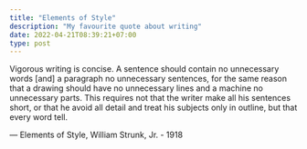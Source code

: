 ```yaml
---
title: "Elements of Style"
description: "My favourite quote about writing"
date: 2022-04-21T08:39:21+07:00
type: post
---
```


Vigorous writing is concise. A sentence should contain no unnecessary words
[and] a paragraph no unnecessary sentences, for the same reason that a drawing
should have no unnecessary lines and a machine no unnecessary parts. This
requires not that the writer make all his sentences short, or that he avoid
all detail and treat his subjects only in outline, but that every word tell.

— Elements of Style, William Strunk, Jr. - 1918
